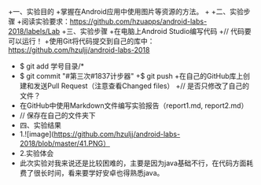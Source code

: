 +一、实验目的
 +掌握在Android应用中使用图片等资源的方法。
 +
 +二、实验步骤
 +阅读实验要求：https://github.com/hzuapps/android-labs-2018/labels/Lab
 +三、实验步骤
 +在电脑上Android Studio编写代码
 +// 代码要可以运行！
 +使用Git将代码提交到自己的库中：https://github.com/hzuljj/android-labs-2018
 + $ git add 学号目录/*
 + $ git commit "#第三次#1837计步器"
 +$ git push
 +在自己的GitHub库上创建和发送Pull Request（注意查看Changed files）
 +// 是否只修改了自己的文件？
 + 在GitHub中使用Markdown文件编写实验报告（report1.md, report2.md）
 + // 保存在自己的文件夹下
 + 四、实验结果
 + 1.![image](https://github.com/hzuljj/android-labs-2018/blob/master/41.PNG）
 + 2.实验体会
 + 此次实验对我来说还是比较困难的，主要是因为java基础不行，在代码方面耗费了很长时间，看来要学好安卓也得熟悉java。
